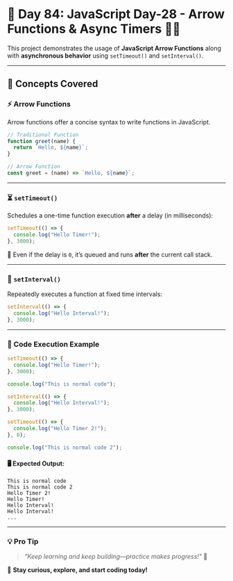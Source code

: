 # 🚀 Day 84: JavaScript Day-28 - Arrow Functions & Async Timers 👨‍💻

This project demonstrates the usage of **JavaScript Arrow Functions** along with **asynchronous behavior** using `setTimeout()` and `setInterval()`.

---

## 🧠 Concepts Covered

### ⚡ Arrow Functions

Arrow functions offer a concise syntax to write functions in JavaScript.

```js
// Traditional Function
function greet(name) {
  return `Hello, ${name}`;
}

// Arrow Function
const greet = (name) => `Hello, ${name}`;
```

---

### ⏳ `setTimeout()`

Schedules a one-time function execution **after** a delay (in milliseconds):

```js
setTimeout(() => {
  console.log("Hello Timer!");
}, 3000);
```

🧠 Even if the delay is `0`, it’s queued and runs **after** the current call stack.

---

### 🔁 `setInterval()`

Repeatedly executes a function at fixed time intervals:

```js
setInterval(() => {
  console.log("Hello Interval!");
}, 3000);
```

---

### 🧪 Code Execution Example

```js
setTimeout(() => {
  console.log("Hello Timer!");
}, 3000);

console.log("This is normal code");

setInterval(() => {
  console.log("Hello Interval!");
}, 3000);

setTimeout(() => {
  console.log("Hello Timer 2!");
}, 0);

console.log("This is normal code 2");
```

#### 🖥️ Expected Output:

```
This is normal code
This is normal code 2
Hello Timer 2!
Hello Timer!
Hello Interval!
Hello Interval!
...
```

---

### 💡 **Pro Tip**

> _"Keep learning and keep building—practice makes progress!"_ 💪

🚀 **Stay curious, explore, and start coding today!**
